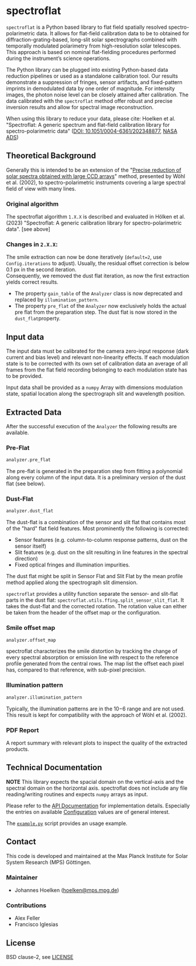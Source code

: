 # spectroflat
`spectroflat` is a Python based library to flat field spatially resolved spectro-polarimetric data.
It allows for flat-field calibration data to be to obtained for diffraction-grating-based, long-slit
solar spectrographs combined with temporally modulated polarimetry from high-resolution solar telescopes. 
This approach is based on nominal flat-fielding procedures performed during the instrument’s science operations.

The Python library can be plugged into existing Python-based data reduction pipelines or used as
a standalone calibration tool. Our results demonstrate a suppression of fringes, sensor artifacts, 
and fixed-pattern imprints in demodulated data by one order of magnitude. 
For intensity images, the photon noise level can be closely attained after calibration.
The data calibrated with the `spectroflat` method offer robust and precise inversion results and allow 
for spectral image reconstruction.

When using this library to reduce your data, please cite:
Hoelken et al. "Spectroflat: A generic spectrum and flat-field calibration library for spectro-polarimetric data" 
([DOI: 10.1051/0004-6361/202348877](https://doi.org/10.1051/0004-6361/202348877),
[NASA ADS](https://ui.adsabs.harvard.edu/abs/2024A%26A...687A..22H/abstract))


## Theoretical Background 
Generally this is intended to be an extension of the
"[Precise reduction of solar spectra obtained with large CCD arrays](https://www.aanda.org/articles/aa/pdf/2002/42/aa2154.pdf)"
method, presented by Wöhl et al. (2002), to spectro-polarimetric instruments covering a large spectral field of view with many lines.

### Original algorithm
The spectroflat algorithm `1.X.X` is described and evaluated in 
Hölken et al. (2023) "Spectroflat: A generic calibration library for spectro-polarimetric data". [see above]

### Changes in `2.X.X`:
The smile extraction can now be done iteratively (`default=2`, use `Config.iterations` to adjust).
Usually, the residual offset correction is below 0.1 px in the second iteration.   
Consequently, we removed the dust flat iteration, as now the first extraction yields correct results.

- The property `gain_table` of the `Analyzer` class is now deprecated and replaced by `illumination_pattern`.
- The property `pre_flat` of the `Analyzer` now exclusively holds the actual pre flat from the preparation step.
  The dust flat is now stored in the  `dust_flat`property.

## Input data 
The input data must be calibrated for the camera zero-input response (dark current and bias level) and 
relevant non-linearity effects. If each modulation state is to be corrected with its own set of calibration data 
an average of all frames from the flat field recording belonging to each modulation state has to be provided. 

Input data shall be provided as a `numpy` Array with dimensions modulation state, spatial location 
along the spectrograph slit and wavelength position. 

## Extracted Data
After the successful execution of the `Analyzer` the following results are available.

### Pre-Flat
```python
analyzer.pre_flat
```

The pre-flat is generated in the preparation step from fitting a polynomial along every column of the input data.
It is a preliminary version of the dust flat (see below).

### Dust-Flat
```python
analyzer.dust_flat
```

The dust-flat is a combination of the sensor and slit flat that 
contains most of the "hard" flat field features.
Most prominently the following is corrected:
- Sensor features (e.g. column-to-column response patterns, dust on the sensor itself)
- Slit features (e.g. dust on the slit resulting in line features in the spectral direction)
- Fixed optical fringes and illumination impurities.

The dust flat might be split in Sensor Flat and Slit Flat by the mean profile method applied along 
the spectrograph slit dimension. 

`spectroflat` provides a utility function separate the sensor- and slit-flat parts in the dust flat:
`spectroflat.utils.ffing.split_sensor_slit_flat`. 
It takes the dust-flat and the corrected rotation. The rotation value can either be taken from the header 
of the offset map or the configuration. 

### Smile offset map
```python
analyzer.offset_map
```

spectroflat characterizes the smile distortion by tracking the change of every spectral absorption or emission 
line with respect to the reference profile generated from the central rows. The map list the offset each pixel 
has, compared to that reference, with sub-pixel precision.  

### Illumination pattern
```python
analyzer.illumination_pattern
```

Typically, the illumination patterns are in the 10−6 range and are not used.  
This result is kept for compatibility with the approach of Wöhl et al. (2002).

### PDF Report
A report summary with relevant plots to inspect the quality of the extracted products. 

## Technical Documentation

**NOTE** This library expects the spacial domain on the vertical-axis and
the spectral domain on the horizontal axis. 
spectroflat does not include any file reading/writing routines and expects `numpy` arrays as input. 

Please refer to the  [API Documentation](https://hoelken.pages.gwdg.de/spectroflat/doc/spectroflat/) for 
implementation details. 
Especially the entries on available 
[Configuration](https://hoelken.pages.gwdg.de/spectroflat/doc/spectroflat/base/config.html) values 
are of general interest. 

The [`example.py`](example.py) script provides an usage example. 

## Contact
This code is developed and maintained at the Max Planck Institute for 
Solar System Research (MPS) Göttingen.

### Maintainer 
- Johannes Hoelken ([hoelken@mps.mpg.de](mailto:hoelken@mps.mpg.de))

### Contributions
- Alex Feller 
- Francisco Iglesias

## License
BSD clause-2, see [LICENSE](LICENSE)